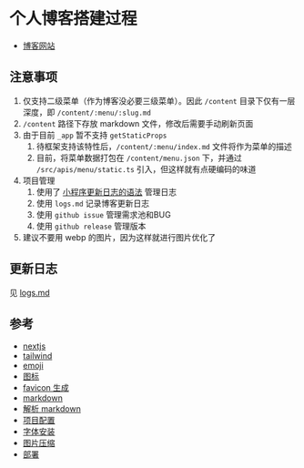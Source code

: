 # 个人博客搭建过程

+ [博客网站](https://www.jay4q.com)

## 注意事项

1. 仅支持二级菜单（作为博客没必要三级菜单）。因此 `/content` 目录下仅有一层深度，即 `/content/:menu/:slug.md`
2. `/content` 路径下存放 markdown 文件，修改后需要手动刷新页面
3. 由于目前 `_app` 暂不支持 `getStaticProps`
   1. 待框架支持该特性后，`/content/:menu/index.md` 文件将作为菜单的描述
   2. 目前，将菜单数据打包在 `/content/menu.json` 下，并通过 `/src/apis/menu/static.ts` 引入，但这样就有点硬编码的味道
4. 项目管理
   1. 使用了 [小程序更新日志的语法](https://developers.weixin.qq.com/miniprogram/dev/framework/release/) 管理日志
   2. 使用 `logs.md` 记录博客更新日志
   3. 使用 `github issue` 管理需求池和BUG
   4. 使用 `github release` 管理版本
5. 建议不要用 webp 的图片，因为这样就进行图片优化了

## 更新日志

见 [logs.md](./docs/logs.md)

## 参考

+ [nextjs](https://nextjs.org/docs/getting-started)
+ [tailwind](https://tailwindcss.com/docs)
+ [emoji](https://emojipedia.org/)
+ [图标](https://react-icons.github.io/react-icons/icons?name=ri)
+ [favicon 生成](https://favicon.io)
+ [markdown](https://github.com/hashicorp/next-mdx-remote)
+ [解析 markdown](https://github.com/vercel/next.js/tree/canary/examples/with-mdx-remote)
+ [项目配置](https://github.com/jpedroschmitz/typescript-nextjs-starter)
+ [字体安装](https://kirazhang.com/posts/nextjs-custom-fonts)
+ [图片压缩](https://tinypng.com/)
+ [部署](https://vercel.com/)
